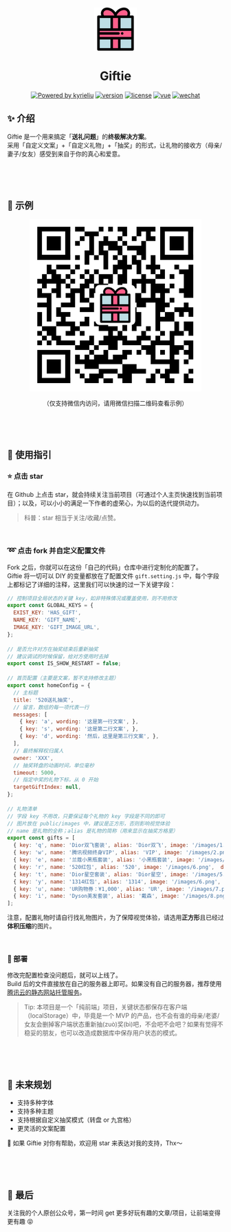 <p align="center"><img width="100" src="./logo.png" alt="Gift logo"></p>
<h1 align="center">Giftie</h1>
<p align="center">
  <a target="_blank" href="https://kyrieliu.cn"><img src="https://img.shields.io/badge/Powered-kyrieliu-red" alt="Powered by kyrieliu"></a>
  <a href="javascript:void(0)"><img src="https://img.shields.io/badge/Version-1.0.0-blue" alt="version"></a>
  <a href="javascript:void(0)"><img src="https://img.shields.io/badge/License-MIT-blueviolet" alt="license"></a>
  <a href="javascript:void(0)"><img src="https://img.shields.io/badge/Vue-2.x-41b883" alt="vue"></a>
  <a target="_blank" href="https://kyrieliu.cn/images/qrcode.jpg"><img src="https://img.shields.io/badge/Consult-Wechat%20Official%20Account-green" alt="wechat"></a>
</p>
  
## :sparkles: 介绍
Giftie 是一个用来搞定「**送礼问题**」的**终极解决方案**。  
采用「自定义文案」+「自定义礼物」+「抽奖」的形式，让礼物的接收方（母亲/妻子/女友）感受到来自于你的真心和爱意。  
  
<br><br><br>

## :chestnut: 示例
<p align="center"><img alt="demo" src="./demo.png"></p>
<p align="center">（仅支持微信内访问，请用微信扫描二维码查看示例）</p>
  
<br><br><br>

## :bookmark: 使用指引
### :star: 点击 star
在 Github 上点击 star，就会持续关注当前项目（可通过个人主页快速找到当前项目）；以及，可以小小的满足一下作者的虚荣心，为以后的迭代提供动力。
> 科普：star 相当于关注/收藏/点赞。  
  
<br>

### :loop: 点击 fork 并自定义配置文件
Fork 之后，你就可以在这份「自己的代码」仓库中进行定制化的配置了。  
Giftie 将一切可以 DIY 的变量都放在了配置文件 ```gift.setting.js``` 中，每个字段上都标记了详细的注释，这里我们可以快速的过一下关键字段：  
```javascript
// 控制项目全局状态的关键 key，如非特殊情况或覆盖使用，则不用修改
export const GLOBAL_KEYS = {
  EXIST_KEY: 'HAS_GIFT',
  NAME_KEY: 'GIFT_NAME',
  IMAGE_KEY: 'GIFT_IMAGE_URL',
};

// 是否允许对方在抽奖结束后重新抽奖
// 建议调试的时候保留，给对方使用时去掉
export const IS_SHOW_RESTART = false;

// 首页配置（主要是文案，暂不支持修改主题）
export const homeConfig = {
  // 主标题
  title: '520送礼抽奖',
  // 留言，数组的每一项代表一行
  messages: [
    { key: 'a', wording: '这是第一行文案', },
    { key: 's', wording: '这是第二行文案', },
    { key: 'd', wording: '然后，这里是第三行文案', },
  ],
  // 最终解释权归属人
  owner: 'XXX',
  // 抽奖转盘的动画时间，单位毫秒
  timeout: 5000,
  // 指定中奖的礼物下标，从 0 开始
  targetGiftIndex: null,
};

// 礼物清单
// 字段 key 不用改，只要保证每个礼物的 key 字段是不同的即可
// 图片放在 public/images 中，建议是正方形，否则影响视觉体验
// name 是礼物的全称；alias 是礼物的简称（用来显示在抽奖方格里）
export const gifts = [
  { key: 'q', name: 'Dior双飞套装', alias: 'Dior双飞', image: '/images/1.png',  description: '「经典迷人色彩，彰显奢华魅力」' },
  { key: 'w', name: '腾讯视频终身VIP', alias: 'VIP', image: '/images/2.png',  description: '“为你承包一辈子的 VIP”' },
  { key: 'e', name: '兰蔻小黑瓶套装', alias: '小黑瓶套装', image: '/images/3.png',  description: '「强维稳，快修护」' },
  { key: 'r', name: '520红包', alias: '520', image: '/images/6.png',  description: '“想给你唱一百首情歌”' },
  { key: 't', name: 'Dior星空套装', alias: 'Dior星空', image: '/images/5.png',  description: '「百变唇妆，精美雕琢」' },
  { key: 'y', name: '1314红包', alias: '1314', image: '/images/6.png',  description: '“从今往后，我都会在你旁边”' },
  { key: 'u', name: 'UR购物券：¥1,000', alias: 'UR', image: '/images/7.png',  description: '“UR！买！”' },
  { key: 'i', name: 'Dyson美发套装', alias: '戴森', image: '/images/8.png',  description: '「不同造型需求，全面满足」' },
];
```
注意，配置礼物时请自行找礼物图片，为了保障视觉体验，请选用**正方形**且已经过**体积压缩**的图片。  
  
<br>

### :rocket: 部署
修改完配置检查没问题后，就可以上线了。  
Build 后的文件直接放在自己的服务器上即可。如果没有自己的服务器，推荐使用[腾讯云的静态网站托管服务](https://cloud.tencent.com/document/product/876/40270)。  
> Tip: 本项目是一个「纯前端」项目，关键状态都保存在客户端（localStorage）中，毕竟是一个 MVP 的产品，也不会有谁的母亲/老婆/女友会删掉客户端状态重新抽(zuò)奖(bì)吧，不会吧不会吧？如果有觉得不稳妥的朋友，也可以改造成数据库中保存用户状态的模式。  
  
<br><br><br>

## :flags: 未来规划
- 支持多种字体
- 支持多种主题
- 支持根据自定义抽奖模式（转盘 or 九宫格）
- 更灵活的文案配置  
  
:star2: 如果 Giftie 对你有帮助，欢迎用 star 来表达对我的支持，Thx～  
  
<br><br><br>

## :green_heart: 最后
关注我的个人原创公众号，第一时间 get 更多好玩有趣的文章/项目，让前端变得更有趣 :stuck_out_tongue_closed_eyes:  
<p align="center"><img alt="" src="https://kyrieliu.cn/images/qrcode2.jpg"></p>
